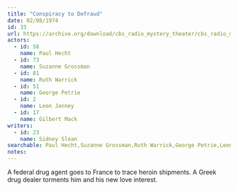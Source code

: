 ```yaml
---
title: "Conspiracy to Defraud"
date: 02/08/1974
id: 33
url: https://archive.org/download/cbs_radio_mystery_theater/cbs_radio_mystery_theater-0001-0050.zip/cbs_radio_mystery_theater-0001-0050%2Fcbsrmt_0033_conspiracy_to_defraud.mp3
actors:  
  - id: 58
    name: Paul Hecht  
  - id: 73
    name: Suzanne Grossman  
  - id: 81
    name: Ruth Warrick  
  - id: 51
    name: George Petrie  
  - id: 2
    name: Leon Janney  
  - id: 17
    name: Gilbert Mack
writers:  
  - id: 23
    name: Sidney Sloan
searchable: Paul Hecht,Suzanne Grossman,Ruth Warrick,George Petrie,Leon Janney,Gilbert Mack Sidney Sloan
notes:  
---
```

A federal drug agent goes to France to trace heroin shipments. A Greek drug dealer torments him and his new love interest.